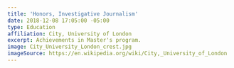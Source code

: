 ```yaml
---
title: 'Honors, Investigative Journalism'
date: 2018-12-08 17:05:00 -05:00
type: Education
affiliation: City, University of London
excerpt: Achievements in Master's program.
image: City_University_London_crest.jpg
imageSource: https://en.wikipedia.org/wiki/City,_University_of_London
---
```

